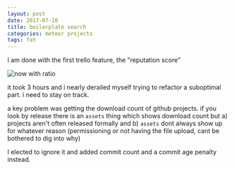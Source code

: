 ```yaml
---
layout: post
date: 2017-07-10
title: boilerplate search
categories: meteor projects
tags: fat
---
```


I am done with the first trello feature, the "reputation score"

![now with ratio](https://pbs.twimg.com/media/DEW0933WsAAaZOH.jpg:large)

it took 3 hours and i nearly derailed myself trying to refactor a suboptimal part. i need to stay on track.

a key problem was getting the download count of github projects. if you look by release there is an `assets` thing which shows download count but a) projects aren't often released formally and b) `assets` dont always show up for whatever reason (permissioning or not having the file upload, cant be bothered to dig into why)

I elected to ignore it and added commit count and a commit age penalty instead.
